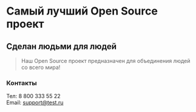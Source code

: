 # Самый лучший Open Source проект

## Сделан людьми для людей

> Наш Open Source проект предназначен для объединения людей со всего мира!

### Контакты  
Тел: 8 800 333 55 22  
Email: support@test.ru 
